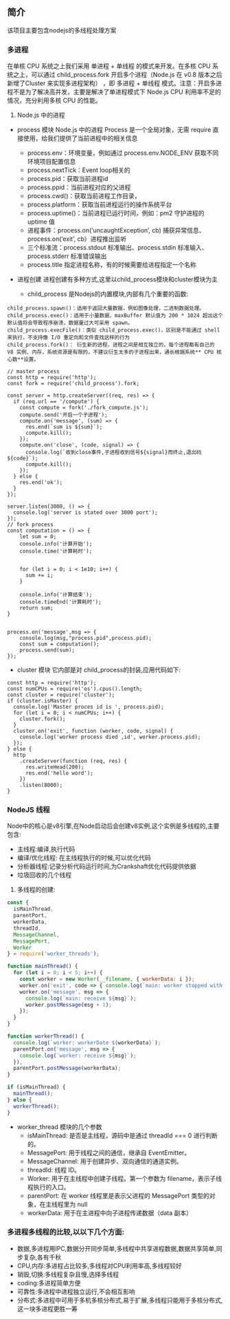 ## 简介

该项目主要包含nodejs的多线程处理方案

### 多进程
在单核 CPU 系统之上我们采用 单进程 + 单线程 的模式来开发。在多核 CPU 系统之上，可以通过 child_process.fork 开启多个进程（Node.js 在 v0.8 版本之后新增了Cluster 来实现多进程架构） ，即 多进程 + 单线程 模式。注意：开启多进程不是为了解决高并发，主要是解决了单进程模式下 Node.js CPU 利用率不足的情况，充分利用多核 CPU 的性能。

1. Node.js 中的进程

 - process 模块
    Node.js 中的进程 Process 是一个全局对象，无需 require 直接使用，给我们提供了当前进程中的相关信息

    + process.env：环境变量，例如通过 process.env.NODE_ENV 获取不同环境项目配置信息
    + process.nextTick：Event loop相关的
    + process.pid：获取当前进程id
    + process.ppid：当前进程对应的父进程
    + process.cwd()：获取当前进程工作目录，
    + process.platform：获取当前进程运行的操作系统平台
    + process.uptime()：当前进程已运行时间，例如：pm2 守护进程的 uptime 值
    + 进程事件：process.on(‘uncaughtException’, cb) 捕获异常信息、process.on(‘exit’, cb）进程推出监听
    + 三个标准流：process.stdout 标准输出、process.stdin 标准输入、process.stderr 标准错误输出
    + process.title 指定进程名称，有的时候需要给进程指定一个名称
- 进程创建
    进程创建有多种方式,这里以child_process模块和cluster模块为主
    + child_process 是Nodejs的内置模块,内部有几个重要的函数:
```    
child_process.spawn()：适用于返回大量数据，例如图像处理，二进制数据处理。
child_process.exec()：适用于小量数据，maxBuffer 默认值为 200 * 1024 超出这个默认值将会导致程序崩溃，数据量过大可采用 spawn。
child_process.execFile()：类似 child_process.exec()，区别是不能通过 shell 来执行，不支持像 I/O 重定向和文件查找这样的行为
child_process.fork()： 衍生新的进程，进程之间是相互独立的，每个进程都有自己的 V8 实例、内存，系统资源是有限的，不建议衍生太多的子进程出来，通长根据系统** CPU 核心数**设置。

```

```
// master process
const http = require('http');
const fork = require('child_process').fork;

const server = http.createServer((req, res) => {
  if (req.url == '/compute') {
    const compute = fork('./fork_compute.js');
    compute.send('开启一个子进程');
    compute.on('message', (sum) => {
      res.end(`sum is ${sum}`);
      compute.kill();
    });
    compute.on('close', (code, signal) => {
      console.log(`收到close事件,子进程收到信号${signal}而终止,退出码 ${code}`);
      compute.kill();
    });
  } else {
    res.end('ok');
  }
});

server.listen(3000, () => {
  console.log('server is stated over 3000 port');
});
// fork process 
const computation = () => {
    let sum = 0;
    console.info('计算开始');
    console.time('计算耗时');

 
    for (let i = 0; i < 1e10; i++) {
      sum += i;
    }
 
    console.info('计算结束');
    console.timeEnd('计算耗时');
    return sum;
}


process.on('message',msg => {
    console.log(msg,"process.pid",process.pid);
    const sum = computation();
    process.send(sum);
});
```


- cluster 模块
它内部是对 child_process的封装,应用代码如下:

```
const http = require('http');
const numCPUs = require('os').cpus().length;
const cluster = require('cluster');
if (cluster.isMaster) {
  console.log('Master proces id is ', process.pid);
  for (let i = 0; i < numCPUs; i++) {
    cluster.fork();
  }
  cluster.on('exit', function (worker, code, signal) {
    console.log('worker process died ,id', worker.process.pid);
  });
} else {
  http
    .createServer(function (req, res) {
      res.writeHead(200);
      res.end('hello word');
    })
    .listen(8000);
}
```




### NodeJS 线程
Node中的核心是v8引擎,在Node启动后会创建v8实例,这个实例是多线程的,主要包含:
- 主线程:编译,执行代码
- 编译/优化线程: 在主线程执行的时候,可以优化代码
- 分析器线程:记录分析代码运行时间,为Crankshaft优化代码提供依据
- 垃圾回收的几个线程

1. 多线程的创建:
```js
const {
  isMainThread,
  parentPort,
  workerData,
  threadId,
  MessageChannel,
  MessagePort,
  Worker
} = require('worker_threads');

function mainThread() {
  for (let i = 0; i < 5; i++) {
    const worker = new Worker(__filename, { workerData: i });
    worker.on('exit', code => { console.log(`main: worker stopped with exit code ${code}`); });
    worker.on('message', msg => {
      console.log(`main: receive ${msg}`);
      worker.postMessage(msg + 1);
    });
  }
}

function workerThread() {
  console.log(`worker: workerDate ${workerData}`);
  parentPort.on('message', msg => {
    console.log(`worker: receive ${msg}`);
  }),
  parentPort.postMessage(workerData);
}

if (isMainThread) {
  mainThread();
} else {
  workerThread();
}


```

- worker_thread 模块的几个参数
    + isMainThread: 是否是主线程，源码中是通过 threadId === 0 进行判断的。
    + MessagePort: 用于线程之间的通信，继承自 EventEmitter。
    + MessageChannel: 用于创建异步、双向通信的通道实例。
    + threadId: 线程 ID。
    + Worker: 用于在主线程中创建子线程。第一个参数为 filename，表示子线程执行的入口。
    + parentPort: 在 worker 线程里是表示父进程的 MessagePort 类型的对象，在主线程里为 null
    + workerData: 用于在主进程中向子进程传递数据（data 副本）


### 多进程多线程的比较,以以下几个方面:

- 数据,多进程用IPC,数据分开同步简单,多线程中共享进程数据,数据共享简单,同步复杂,各有千秋
- CPU,内存:多进程占比较多,多线程对CPU利用率高,多线程较好
- 销毁,切换:多线程复杂且慢,选择多线程
- coding:多进程简单方便
- 可靠性:多进程中进程独立运行,不会相互影响
- 分布式:多进程中可用于多机多核分布式,易于扩展,多线程只能用于多核分布式,这一块多进程更胜一筹